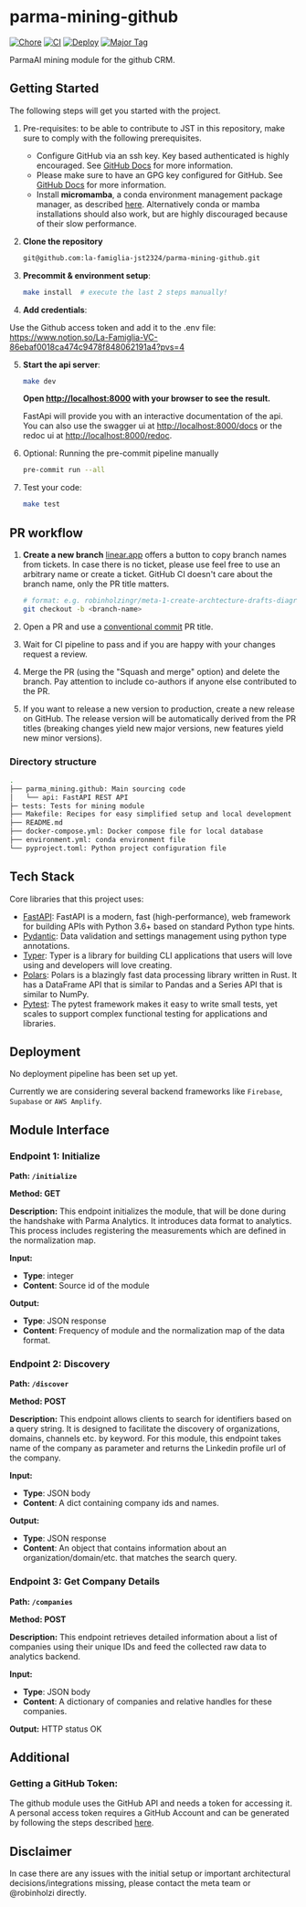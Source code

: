 # parma-mining-github

[![Chore](https://github.com/la-famiglia-jst2324/parma-mining-github/actions/workflows/chore.yml/badge.svg?branch=main)](https://github.com/la-famiglia-jst2324/parma-mining-github/actions/workflows/chore.yml)
[![CI](https://github.com/la-famiglia-jst2324/parma-mining-github/actions/workflows/ci.yml/badge.svg?branch=main)](https://github.com/la-famiglia-jst2324/parma-mining-github/actions/workflows/ci.yml)
[![Deploy](https://github.com/la-famiglia-jst2324/parma-mining-github/actions/workflows/release.yml/badge.svg)](https://github.com/la-famiglia-jst2324/parma-mining-github/actions/workflows/release.yml)
[![Major Tag](https://github.com/la-famiglia-jst2324/parma-mining-github/actions/workflows/tag-major.yml/badge.svg)](https://github.com/la-famiglia-jst2324/parma-mining-github/actions/workflows/tag-major.yml)

ParmaAI mining module for the github CRM.

## Getting Started

The following steps will get you started with the project.

1. Pre-requisites: to be able to contribute to JST in this repository, make sure to comply with the following prerequisites.

   - Configure GitHub via an ssh key. Key based authenticated is highly encouraged. See [GitHub Docs](https://docs.github.com/en/github/authenticating-to-github/connecting-to-github-with-ssh) for more information.
   - Please make sure to have an GPG key configured for GitHub. See [GitHub Docs](https://docs.github.com/en/authentication/managing-commit-signature-verification/adding-a-gpg-key-to-your-github-account) for more information.
   - Install **micromamba**, a conda environment management package manager, as described [here](https://mamba.readthedocs.io/en/latest/micromamba-installation.html). Alternatively conda or mamba installations should also work, but are highly discouraged because of their slow performance.

2. **Clone the repository**

   ```bash
   git@github.com:la-famiglia-jst2324/parma-mining-github.git
   ```

3. **Precommit & environment setup**:

   ```bash
   make install  # execute the last 2 steps manually!
   ```

4. **Add credentials**:

Use the Github access token and add it to the .env file: https://www.notion.so/La-Famiglia-VC-86ebaf0018ca474c9478f848062191a4?pvs=4

5. **Start the api server**:

   ```bash
   make dev
   ```

   **Open [http://localhost:8000](http://localhost:8000) with your browser to see the result.**

   FastApi will provide you with an interactive documentation of the api. You can also use the swagger ui at [http://localhost:8000/docs](http://localhost:8000/docs) or the redoc ui at [http://localhost:8000/redoc](http://localhost:8000/redoc).

6. Optional: Running the pre-commit pipeline manually

   ```bash
   pre-commit run --all
   ```

7. Test your code:

   ```bash
   make test
   ```

## PR workflow

1. **Create a new branch**
   [linear.app](linear.app) offers a button to copy branch names from tickets.
   In case there is no ticket, please use feel free to use an arbitrary name or create a ticket.
   GitHub CI doesn't care about the branch name, only the PR title matters.

   ```bash
   # format: e.g. robinholzingr/meta-1-create-archtecture-drafts-diagrams-list-of-key-priorities
   git checkout -b <branch-name>
   ```

2. Open a PR and use a [conventional commit](https://www.conventionalcommits.org/en/v1.0.0/) PR title.

3. Wait for CI pipeline to pass and if you are happy with your changes request a review.

4. Merge the PR (using the "Squash and merge" option) and delete the branch.
   Pay attention to include co-authors if anyone else contributed to the PR.

5. If you want to release a new version to production, create a new release on GitHub.
   The release version will be automatically derived from the PR titles
   (breaking changes yield new major versions, new features yield new minor versions).

### Directory structure

```bash
.
├── parma_mining.github: Main sourcing code
│   └── api: FastAPI REST API
├─ tests: Tests for mining module
├── Makefile: Recipes for easy simplified setup and local development
├── README.md
├── docker-compose.yml: Docker compose file for local database
├── environment.yml: conda environment file
└── pyproject.toml: Python project configuration file
```

## Tech Stack

Core libraries that this project uses:

- [FastAPI](https://fastapi.tiangolo.com/): FastAPI is a modern, fast (high-performance), web framework for building APIs with Python 3.6+ based on standard Python type hints.
- [Pydantic](https://pydantic-docs.helpmanual.io/): Data validation and settings management using python type annotations.
- [Typer](https://typer.tiangolo.com/): Typer is a library for building CLI applications that users will love using and developers will love creating.
- [Polars](https://pola.rs): Polars is a blazingly fast data processing library written in Rust. It has a DataFrame API that is similar to Pandas and a Series API that is similar to NumPy.
- [Pytest](https://docs.pytest.org/en/6.2.x/): The pytest framework makes it easy to write small tests, yet scales to support complex functional testing for applications and libraries.

## Deployment

No deployment pipeline has been set up yet.

Currently we are considering several backend frameworks like `Firebase`, `Supabase` or `AWS Amplify`.

## Module Interface

### **Endpoint 1: Initialize**

**Path: `/initialize`**

**Method: GET**

**Description:**
This endpoint initializes the module, that will be done during the handshake with Parma Analytics. It introduces data format to analytics. This process includes registering the measurements which are defined in the normalization map.

**Input:**

- **Type**: integer
- **Content**: Source id of the module

**Output:**

- **Type**: JSON response
- **Content**: Frequency of module and the normalization map of the data format.

### **Endpoint 2: Discovery**

**Path: `/discover`**

**Method: POST**

**Description:**
This endpoint allows clients to search for identifiers based on a query string. It is designed to facilitate the discovery of organizations, domains, channels etc. by keyword. For this module, this endpoint takes name of the company as parameter and returns the Linkedin profile url of the company.

**Input:**

- **Type**: JSON body
- **Content**: A dict containing company ids and names.

**Output:**

- **Type**: JSON response
- **Content**: An object that contains information about an organization/domain/etc. that matches the search query.

### **Endpoint 3: Get Company Details**

**Path: `/companies`**

**Method: POST**

**Description:**
This endpoint retrieves detailed information about a list of companies using their unique IDs and feed the collected raw data to analytics backend.

**Input:**

- **Type**: JSON body
- **Content**: A dictionary of companies and relative handles for these companies.

**Output:**
HTTP status OK

## Additional

### Getting a GitHub Token:

The github module uses the GitHub API and needs a token for accessing it. A personal access token requires a GitHub Account and can be generated by following the steps described [here](https://docs.github.com/en/authentication/keeping-your-account-and-data-secure/managing-your-personal-access-tokens).

## Disclaimer

In case there are any issues with the initial setup or important architectural decisions/integrations missing, please contact the meta team or @robinholzi directly.
